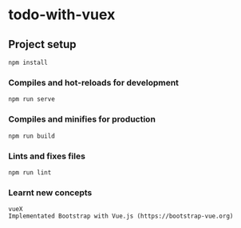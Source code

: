 # todo-with-vuex

## Project setup
```
npm install
```

### Compiles and hot-reloads for development
```
npm run serve
```

### Compiles and minifies for production
```
npm run build
```

### Lints and fixes files
```
npm run lint
```

### Learnt new concepts
```
vueX
Implementated Bootstrap with Vue.js (https://bootstrap-vue.org)
```